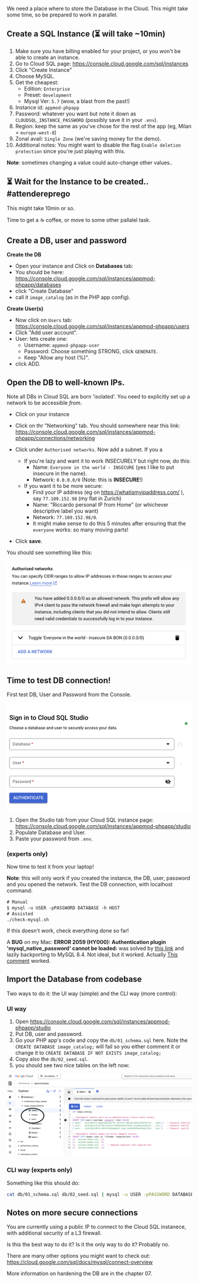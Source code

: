 We need a place where to store the Database in the Cloud. This might take some time, so be prepared to work in parallel.

## Create a SQL Instance (⏳ will take ~10min)

1. Make sure you have billing enabled for your project, or you won't be able to create an instance.
2. Go to Cloud SQL page: https://console.cloud.google.com/sql/instances
3. Click "Create Instance"
4. Choose MySQL.
5. Get the cheapest:
    * Edition: `Enterprise`
    * Preset: `development`
    * Mysql Ver: `5.7` (wow, a blast from the past!)
6. Instance id: `appmod-phpapp`
7. Password: whatever you want but note it down as `CLOUDSQL_INSTANCE_PASSWORD` (possibly save it in your `.env`).
8. Region: keep the same as you've chose for the rest of the app (eg, Milan = `europe-west-8`)
9. Zonal avail: `Single Zone` (we're saving money for the demo).
10. Additional notes: You might want to disable the flag `Enable deletion protection` since you're just playing with this.

**Note**: sometimes changing a value could auto-change other values..

## ⏳ Wait for the Instance to be created.. #attendereprego

This might take 10min or so.

Time to get a ☕️ coffee, or move to some other pallalel task.

## Create a DB, user and password

**Create the DB**

* Open your instance and Click on **Databases** tab:
* You should be here: https://console.cloud.google.com/sql/instances/appmod-phpapp/databases
* click "Create Database"
* call it `image_catalog` (as in the PHP app config).

**Create User(s)**

* Now click on `Users` tab: https://console.cloud.google.com/sql/instances/appmod-phpapp/users
* Click "Add user account".
* User: lets create one:
    * Username: `appmod-phpapp-user`
    * Password: Choose something STRONG, click `GENERATE`.
    * Keep "Allow any host (%)".
* click ADD.

## Open the DB to well-known IPs.

Note all DBs in Cloud SQL are born 'isolated'. You need to explicitly set up a network to be accessible *from*.

* Click on your instance
* Click on thr "Networking" tab. You should somewhere near this link: https://console.cloud.google.com/sql/instances/appmod-phpapp/connections/networking
* Click under `Authorised networks`. Now add a subnet. If you a
    * If you're lazy and want it to work INSECURELY but right now, do this:
        * Name: `Everyone in the world - INSECURE` (yes I like to put insecure in the name).
        * Network: `0.0.0.0/0` (Note: this is **INSECURE**!)
    * If you want it to be more secure:
        * Find your IP address (eg on https://whatismyipaddress.com/ ), say `77.109.152.98` (my flat in Zurich)
        * Name: "Riccardo personal IP from Home" (or whichever descriptive label you want)
        * Network: `77.109.152.98/0`.
        * It might make sense to do this 5 minutes after ensuring that the `everyone` works: so many moving parts!

* Click **save**.

You should see something like this:

![alt text](image-1.png)

## Time to test DB connection!

First test DB, User and Password from the Console.

![alt text](image.png)

1. Open the Studio tab from your Cloud SQL instance page: https://console.cloud.google.com/sql/instances/appmod-phpapp/studio
1. Populate Database and User.
1. Paste your password from `.env`.


### (experts only)

Now time to test it from your laptop!

**Note**: this will only work if you created the instance, the DB, user, password and you opened the network.
Test the DB connection, with localhost command:

```
# Manual
$ mysql -u USER -pPASSWORD DATABASE -h HOST
# Assisted
./check-mysql.sh
```

If this doesn't work, check everything done so far!

A **BUG** on my Mac: **ERROR 2059 (HY000): Authentication plugin 'mysql_native_password' cannot be loaded:** was solved
by [this link](https://github.com/Homebrew/homebrew-core/issues/180498) and lazily backporting to MySQL 8.4. Not ideal, but it worked. Actually [This comment](https://github.com/Homebrew/homebrew-core/issues/180498#issuecomment-2296006936) worked.

## Import the Database from codebase

Two ways to do it: the UI way (simple) and the CLI way (more control):

### UI way

1. Open https://console.cloud.google.com/sql/instances/appmod-phpapp/studio
1. Put DB, user and password.
1. Go your PHP app's code and copy the `db/01_schema.sql` here. Note the `CREATE DATABASE image_catalog;` will fail so you either comment it or change it to `CREATE DATABASE IF NOT EXISTS image_catalog;`
1. Copy also the `db/02_seed.sql`.
1. you should see two nice tables on the left now:

![alt text](image-2.png)

### CLI way (experts only)

Something like this should do:

```bash
cat db/01_schema.sql db/02_seed.sql | mysql -u USER -pPASSWORD DATABASE -h HOST # substitute vars appropriately
```

## Notes on more secure connections

You are currently using a public IP to connect to the Cloud SQL instanece, with additional security of a L3 firewall.

Is this the best way to do it? Is it the only way to do it? Probably no.

There are many other options you might want to check out: https://cloud.google.com/sql/docs/mysql/connect-overview

More information on hardening the DB are in the chapter 07.

